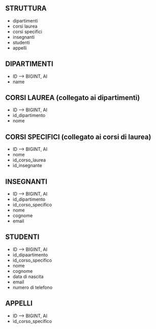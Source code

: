 ## STRUTTURA
- dipartimenti
- corsi laurea
- corsi specifici
- insegnanti
- studenti
- appelli


## DIPARTIMENTI
- ID --> BIGINT, AI
- name

## CORSI LAUREA (collegato ai dipartimenti)
- ID --> BIGINT, AI
- id_dipartimento
- nome

## CORSI SPECIFICI (collegato ai corsi di laurea)
- ID --> BIGINT, AI
- nome
- id_corso_laurea
- id_insegnante

## INSEGNANTI
- ID --> BIGINT, AI
- id_dipartimento
- id_corso_specifico
- nome
- cognome
- email

## STUDENTI
- ID --> BIGINT, AI
- id_dipaartimento
- id_corso_specifico
- nome
- cognome
- data di nascita
- email
- numero di telefono

## APPELLI
- ID --> BIGINT, AI
- id_corso_specifico